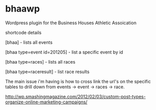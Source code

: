 bhaawp
======

Wordpress plugin for the Business Houses Athletic Assoication

shortcode details

[bhaa] - lists all events

[bhaa type=event id=201205] - list a specific event by id

[bhaa type=races] - lists all races

[bhaa type=raceresult] - list race results

The main issue i'm having is how to cross link the url's on the specific tables to
drill down from events -> event -> races -> race.

http://wp.smashingmagazine.com/2012/02/03/custom-post-types-organize-online-marketing-campaigns/










